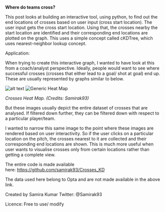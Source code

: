 <b><h>Where do teams cross?</h></b>

This post looks at building an interactive tool, using python, to find out the end locations of crosses based on user input (cross start location). The user input gets the cross start location. Using that, the crosses nearby the start location are identified and their corresponding end locations are plotted on the graph. This uses a simple concept called cKDTree, which uses nearest-neighbor lookup concept.


Application:

When trying to create this interactive graph, I wanted to have look at this from a coach/analyst perspective. Ideally, people would want to see where successful crosses (crosses that either lead to a goal/ shot at goal) end up. These are usually represented by graphs similar to below.

![alt text](https://raw.githubusercontent.com/samirak93/Where-do-teams-cross-/master/images/heat_map.jpg)
<img src="https://raw.githubusercontent.com/samirak93/Where-do-teams-cross-/master/images/heat_map.jpg" alt="Generic Heat Map">

<i>Crosses Heat Map. (Credits: Samirak93)</i>



But these images usually depict the entire dataset of crosses that are analysed. If filtered down further, they can be filtered down with respect to a particular player/team.

I wanted to narrow this same image to the point where these images are rendered based on user interactivity. So if the user clicks on a particular location on the pitch, the crosses nearest to it are collected and their corresponding end locations are shown. This is much more useful when user wants to visualise crosses only from certain locations rather than getting a complete view.

The entire code is made available here: https://github.com/samirak93/Crosses_KD

The data used here belong to Opta and are not made available in the above link.










Created by Samira Kumar 
Twitter: @Samirak93

Licence: Free to use/ modify
